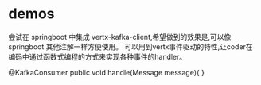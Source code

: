 # demos

尝试在 springboot 中集成 vertx-kafka-client,希望做到的效果是,可以像 springboot 其他注解一样方便使用。
可以用到vertx事件驱动的特性,让coder在编码中通过函数式编程的方式来实现各种事件的handler。


@KafkaConsumer
public void handle(Message message){
}

